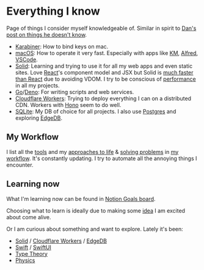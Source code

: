 # Everything I know

Page of things I consider myself knowledgeable of. Similar in spirit to [Dan's post on things he doesn't know](https://overreacted.io/things-i-dont-know-as-of-2018/).

- [Karabiner](../macOS/apps/karabiner/karabiner.md): How to bind keys on mac.
- [macOS](../macOS/macOS.md): How to operate it very fast. Especially with apps like [KM](../macOS/apps/keyboard-maestro/keyboard-maestro.md), [Alfred](../macOS/apps/alfred/alfred.md), [VSCode](../text-editors/vs-code/vs-code.md).
- [Solid](../programming-languages/javascript/js-libraries/solid.md): Learning and trying to use it for all my web apps and even static sites. Love [React](../programming-languages/javascript/js-libraries/react/react.md)'s component model and JSX but Solid is [much faster than React](https://twitter.com/nikitavoloboev/status/1528479450828087299) due to avoiding VDOM. I try to be conscious of [performance](../web/web-performance.md) in all my projects.
- [Go](../programming-languages/go/go.md)/[Deno](../web/deno.md): For writing scripts and web services.
- [Cloudflare Workers](../cloud-computing/serverless-computing/cloudflare-workers.md): Trying to deploy everything I can on a distributed CDN. Workers with [Hono](https://github.com/honojs/hono) seem to do well.
- [SQLite](../databases/sqlite.md): My DB of choice for all projects. I also use [Postgres](../databases/postgresql.md) and exploring [EdgeDB](../databases/edgedb.md).

## My Workflow

I list all the [tools](../tools/tools.md) and my [approaches to life](../focusing/rules.md) & [solving problems](../research/solving-problems.md) in [my workflow](my-workflow.md). It's constantly updating. I try to automate all the annoying things I encounter.

## Learning now

What I'm learning now can be found in [Notion Goals board](https://www.notion.so/e462537d8f3d40c095ea67091ca91f45?v=1006717e984a4243b198bcad5bf05198).

Choosing what to learn is ideally due to making some [idea](ideas/ideas.md) I am excited about come alive.

Or I am curious about something and want to explore. Lately it's been:

- [Solid](../programming-languages/javascript/js-libraries/solid.md) / [Cloudflare Workers](../cloud-computing/serverless-computing/cloudflare-workers.md) / [EdgeDB](../databases/edgedb.md)
- [Swift](../programming-languages/swift/swift.md) / [SwiftUI](../programming-languages/swift/swift-libraries/swiftui.md)
- [Type Theory](../math/type-theory/type-theory.md)
- [Physics](../physics/physics.md)
